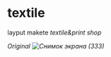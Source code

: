 # textile
layput makete <i>textile&print shop

Original ![Снимок экрана (333)](https://github.com/Rustam200391/teckstyle/assets/88620625/0df945b5-93a6-4a80-af87-a944978b4ae3)
